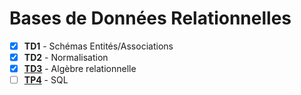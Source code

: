 # Bases de Données Relationnelles

- [x] **TD1** - Schémas Entités/Associations
- [x] **TD2** - Normalisation
- [x] **[TD3](./TD3.md)** - Algèbre relationnelle
- [ ] **[TP4](./TP4.md)** - SQL

